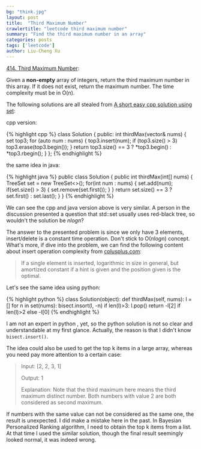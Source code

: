 ```yaml
---
bg: "think.jpg"
layout: post
title:  "Third Maximum Number"
crawlertitle: "leetcode third maximum number"
summary: "Find the third maximum number in an array"
categories: posts
tags: ['leetcode']
author: Liu-Cheng Xu
---
```

[414. Third Maximum Number](https://leetcode.com/problems/third-maximum-number/):

Given a **non-empty** array of integers, return the third maximum number in this array. If it does not exist, return the maximum number. The time complexity must be in O(n).

The following solutions are all stealed from [A short easy cpp solution using set](https://discuss.leetcode.com/topic/63903/short-easy-c-using-set):

cpp version:

{% highlight cpp %}
class Solution {
    public:
    int thirdMax(vector<int>& nums) {
        set<int> top3;
        for (auto num : nums) {
            top3.insert(num);
            if (top3.size() > 3)
                top3.erase(top3.begin());
        }
     return top3.size() == 3 ? *top3.begin() : *top3.rbegin();
    }
};
{% endhighlight %}

the same idea in java:

{% highlight java %}
public class Solution {
    public int thirdMax(int[] nums) {
        TreeSet<Integer> set = new TreeSet<>();
        for(int num : nums) {
            set.add(num);
            if(set.size() > 3) {
                set.remove(set.first());
            }
        }
        return set.size() == 3 ? set.first() : set.last();
    }
}
{% endhighlight %}

We can see the cpp and java version above is very similar. A person in the discussion presented a question that std::set usually uses red-black tree, so wouldn't the solution be *nlogn*? 

The answer to the presented problem is since we only have 3 elements, insert/delete is a constant time operation. Don't stick to O(*nlogn*) concept. What's more, if dive into the problem, we can find the following content about insert operation complexity from [cplusplus.com](http://www.cplusplus.com/reference/set/set/insert/):

>If a single element is inserted, logarithmic in size in general, but amortized constant if a hint is given and the position given is the optimal.

Let's see the same idea using python:

{% highlight python %}
class Solution(object):
    def thirdMax(self, nums):
        l = []
        for n in set(nums):
            bisect.insort(l, -n)
            if len(l)>3:
                l.pop()
        return -l[2] if len(l)>2 else -l[0]
{% endhighlight %}

I am not an expert in python , yet, so the python solution is not so clear and understandable at my first glance. Actually, the reason is that I didn't know `bisect.insort()`.

The idea could also be used to get the top k items in a large array, whereas you need pay more attention to a certain case: 

>Input: [2, 2, 3, 1]
>
>Output: 1
>
>Explanation: Note that the third maximum here means the third maximum distinct number.
>Both numbers with value 2 are both considered as second maximum.

If numbers with the same value can not be considered as the same one, the result is unexpected. I did make a mistake here in the past. In Bayesian Personalized Ranking algorithm, I need to obtain the top k items from a list. At that time I used the similar solution, though the final result seemingly looked normal, it was indeed wrong.
